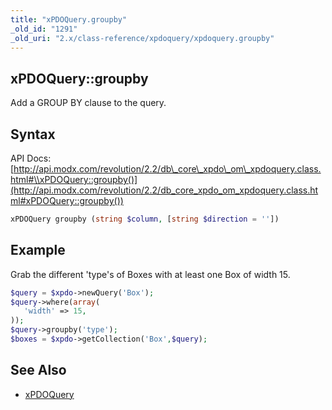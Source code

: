```yaml
---
title: "xPDOQuery.groupby"
_old_id: "1291"
_old_uri: "2.x/class-reference/xpdoquery/xpdoquery.groupby"
---
```


## xPDOQuery::groupby

Add a GROUP BY clause to the query.

## Syntax

API Docs: [http://api.modx.com/revolution/2.2/db\_core\_xpdo\_om\_xpdoquery.class.html#\\xPDOQuery::groupby()](http://api.modx.com/revolution/2.2/db_core_xpdo_om_xpdoquery.class.html#xPDOQuery::groupby())

``` php 
xPDOQuery groupby (string $column, [string $direction = ''])
```

## Example

Grab the different 'type's of Boxes with at least one Box of width 15.

``` php 
$query = $xpdo->newQuery('Box');
$query->where(array(
   'width' => 15,
));
$query->groupby('type');
$boxes = $xpdo->getCollection('Box',$query);
```

## See Also

- [xPDOQuery](extending-modx/xpdo/class-reference/xpdoquery "xPDOQuery")